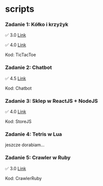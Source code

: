 # scripts

### Zadanie 1: Kółko i krzyżyk

:white_check_mark: 3.0 [Link](https://github.com/1luvin/scripts/commit/2145ce4b6e41f947076232315d19069bb0c37808)

:white_check_mark: 4.0 [Link](https://github.com/1luvin/scripts/commit/3c01aafee54a5f0a1fce554ce8909cf88dfec174)

Kod: TicTacToe

### Zadanie 2: Chatbot

:white_check_mark: 4.5 [Link](https://github.com/1luvin/scripts/commit/598d42841ca208cb5135d2d87c4c8302b7aae3bd)

Kod: Chatbot

### Zadanie 3: Sklep w ReactJS + NodeJS

:white_check_mark: 4.0 [Link](https://github.com/1luvin/scripts/commit/665e6b236ee257c480d9d8814723c740933a265a)

Kod: StoreJS

### Zadanie 4: Tetris w Lua
jeszcze dorabiam...

### Zadanie 5: Crawler w Ruby

:white_check_mark: 3.0 [Link](https://github.com/1luvin/scripts/commit/ed2d51fb5accd95d11210b0d756ff24535e863b2)

Kod: CrawlerRuby
